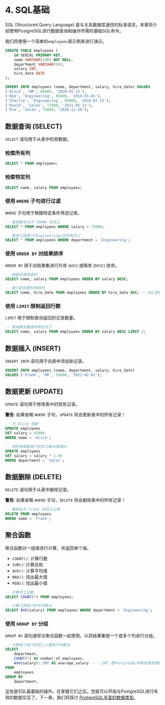 # 4. SQL基础

SQL (Structured Query Language) 是与关系数据库通信的标准语言。本章将介绍使用PostgreSQL进行数据查询和操作所需的基础SQL命令。

我们将使用一个简单的`employees`表示例来进行演示。

```sql
CREATE TABLE employees (
    id SERIAL PRIMARY KEY,
    name VARCHAR(100) NOT NULL,
    department VARCHAR(50),
    salary INT,
    hire_date DATE
);

INSERT INTO employees (name, department, salary, hire_date) VALUES
('Alice', 'HR', 60000, '2020-01-15'),
('Bob', 'Engineering', 80000, '2019-03-01'),
('Charlie', 'Engineering', 95000, '2018-07-23'),
('David', 'Sales', 72000, '2021-05-11'),
('Eve', 'Sales', 75000, '2020-11-30');
```

## 数据查询 (SELECT)

`SELECT` 语句用于从表中检索数据。

### 检索所有列

```sql
SELECT * FROM employees;
```

### 检索特定列

```sql
SELECT name, salary FROM employees;
```

### 使用 `WHERE` 子句进行过滤

`WHERE` 子句用于根据特定条件筛选记录。

```sql
-- 查询薪水大于 75000 的员工
SELECT * FROM employees WHERE salary > 75000;

-- 查询工程部门(Engineering)的所有员工
SELECT * FROM employees WHERE department = 'Engineering';
```

### 使用 `ORDER BY` 对结果排序

`ORDER BY` 用于对结果集进行升序 (`ASC`) 或降序 (`DESC`) 排序。

```sql
-- 按薪水降序排列
SELECT name, salary FROM employees ORDER BY salary DESC;

-- 按入职日期升序排列
SELECT name, hire_date FROM employees ORDER BY hire_date ASC; -- ASC是默认值
```

### 使用 `LIMIT` 限制返回行数

`LIMIT` 用于限制查询返回的记录数量。

```sql
-- 查询薪水最高的两位员工
SELECT name, salary FROM employees ORDER BY salary DESC LIMIT 2;
```

## 数据插入 (INSERT)

`INSERT INTO` 语句用于向表中添加新记录。

```sql
INSERT INTO employees (name, department, salary, hire_date)
VALUES ('Frank', 'HR', 55000, '2022-02-01');
```

## 数据更新 (UPDATE)

`UPDATE` 语句用于修改表中的现有记录。

**警告**: 如果省略 `WHERE` 子句，`UPDATE` 将会更新表中的所有记录！

```sql
-- 为 Alice 涨薪
UPDATE employees
SET salary = 65000
WHERE name = 'Alice';

-- 将所有销售部门的员工薪水提高5%
UPDATE employees
SET salary = salary * 1.05
WHERE department = 'Sales';
```

## 数据删除 (DELETE)

`DELETE` 语句用于从表中删除记录。

**警告**: 如果省略 `WHERE` 子句，`DELETE` 将会删除表中的所有记录！

```sql
-- 删除名为 Frank 的员工记录
DELETE FROM employees
WHERE name = 'Frank';
```

## 聚合函数

聚合函数对一组值进行计算，并返回单个值。

- `COUNT()`: 计算行数
- `SUM()`: 计算总和
- `AVG()`: 计算平均值
- `MAX()`: 找出最大值
- `MIN()`: 找出最小值

```sql
-- 计算员工总数
SELECT COUNT(*) FROM employees;

-- 计算工程部门的平均薪水
SELECT AVG(salary) FROM employees WHERE department = 'Engineering';
```

### 使用 `GROUP BY` 分组

`GROUP BY` 语句通常与聚合函数一起使用，以将结果集按一个或多个列进行分组。

```sql
-- 计算每个部门的员工人数和平均薪水
SELECT
    department,
    COUNT(*) AS number_of_employees,
    AVG(salary)::INT AS average_salary -- ::INT 是PostgreSQL特有的类型转换语法
FROM
    employees
GROUP BY
    department;
```

这些是SQL最基础的操作。在掌握它们之后，您就可以开始与PostgreSQL进行有效的数据交互了。下一章，我们将探讨 [PostgreSQL丰富的数据类型](data-types.md)。